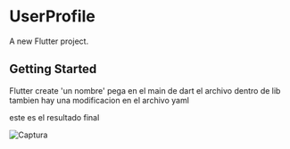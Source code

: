 # UserProfile

A new Flutter project.

## Getting Started

Flutter create 'un nombre'
pega en el main de dart el archivo dentro de lib 
 tambien hay una modificacion en el archivo yaml 

este es el resultado final 


![Captura](https://user-images.githubusercontent.com/53926523/83963619-0fe83800-a86d-11ea-9b46-38fe19bfb851.PNG)

